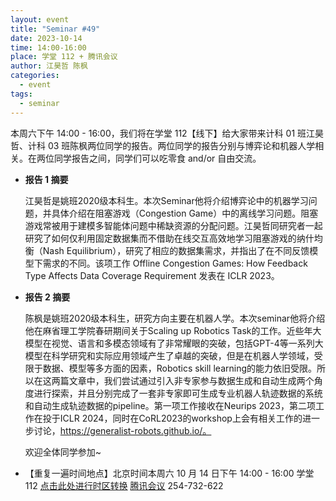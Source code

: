```yaml
---
layout: event
title: "Seminar #49"
date: 2023-10-14
time: 14:00-16:00
place: 学堂 112 + 腾讯会议
author: 江昊哲 陈枫
categories:
  - event
tags:
  - seminar
---
```


本周六下午 14:00 - 16:00，我们将在学堂 112【线下】给大家带来计科 01 班江昊哲、计科 03 班陈枫两位同学的报告。两位同学的报告分别与博弈论和机器人学相关。在两位同学报告之间，同学们可以吃零食 and/or 自由交流。

* **报告 1 摘要**

   江昊哲是姚班2020级本科生。本次Seminar他将介绍博弈论中的机器学习问题，并具体介绍在阻塞游戏（Congestion Game）中的离线学习问题。阻塞游戏常被用于建模多智能体问题中稀缺资源的分配问题。江昊哲同研究者一起研究了如何仅利用固定数据集而不借助在线交互高效地学习阻塞游戏的纳什均衡（Nash Equilibrium），研究了相应的数据集需求，并指出了在不同反馈模型下需求的不同。该项工作 Offline Congestion Games: How Feedback Type Affects Data Coverage Requirement 发表在 ICLR 2023。

* **报告 2 摘要**

   陈枫是姚班2020级本科生，研究方向主要在机器人学。本次seminar他将介绍他在麻省理工学院春研期间关于Scaling up Robotics Task的工作。近些年大模型在视觉、语言和多模态领域有了非常耀眼的突破，包括GPT-4等一系列大模型在科学研究和实际应用领域产生了卓越的突破，但是在机器人学领域，受限于数据、模型等多方面的因素，Robotics skill learning的能力依旧受限。所以在这两篇文章中，我们尝试通过引入非专家参与数据生成和自动生成两个角度进行探索，并且分别完成了一套非专家即可生成专业机器人轨迹数据的系统和自动生成轨迹数据的pipeline。第一项工作接收在Neurips 2023，第二项工作在投于ICLR 2024，同时在CoRL2023的workshop上会有相关工作的进一步讨论，https://generalist-robots.github.io/。
   
   欢迎全体同学参加~
<!--more-->

* 【重复一遍时间地点】北京时间本周六 10 月 14 日下午 14:00 - 16:00 学堂 112 [点击此处进行时区转换](https://www.timeanddate.com/worldclock/fixedtime.html?msg=Yao+Class+Seminar+49&iso=20231014T14&p1=33&ah=2) [腾讯会议](https://meeting.tencent.com/dm/M6zyb16wgpsC) 254-732-622

